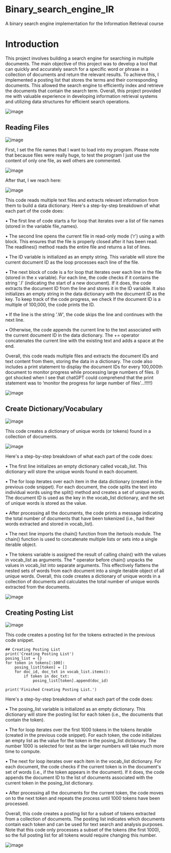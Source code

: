 # Binary_search_engine_IR
A binary search engine implementation for the Information Retrieval course

# Introduction

This project involves building a search engine for searching in multiple
documents. The main objective of this project was to develop a tool that can
quickly and accurately search for a specific word or phrase in a collection of
documents and return the relevant results. To achieve this, I implemented a
posting list that stores the terms and their corresponding documents. This
allowed the search engine to efficiently index and retrieve the documents that
contain the search term. Overall, this project provided me with valuable
experience in developing information retrieval systems and utilizing data
structures for efficient search operations.

![image](https://github.com/hessam-kk/Binary_search_engine_IR/assets/24957423/41781e25-ce83-44b3-8cdb-8a7f9966b1bc)

## Reading Files

![image](https://github.com/hessam-kk/Binary_search_engine_IR/assets/24957423/c2e7177c-c83e-4027-af7e-923d9d8c7da5)

First, I set the file names that I want to load into my program. Please note
that because files were really huge, to test the program I just use the content
of only one file, as well others are commented.

![image](https://github.com/hessam-kk/Binary_search_engine_IR/assets/24957423/9ca6103f-8e56-459d-b8c3-4f0e82a4a25e)

After that, I we reach here:

![image](https://github.com/hessam-kk/Binary_search_engine_IR/assets/24957423/3267c04c-038f-418b-9c30-6874687af187)

This code reads multiple text files and extracts relevant information from them to build a data dictionary. Here's a step-by-step breakdown of what each part of the code does:

•	The first line of code starts a for loop that iterates over a list of file names (stored in the variable file_names). 

•	The second line opens the current file in read-only mode ('r') using a with block. This ensures that the file is properly closed after it has been read. The readlines() method reads the entire file and returns a list of lines.

•	The ID variable is initialized as an empty string. This variable will store the current document ID as the loop processes each line of the file.

•	The next block of code is a for loop that iterates over each line in the file (stored in the x variable). For each line, the code checks if it contains the string '.I' (indicating the start of a new document). If it does, the code extracts the document ID from the line and stores it in the ID variable. It also initializes an empty string in the data dictionary with the document ID as the key. To keep track of the code progress, we check If the document ID is a multiple of 100,000, the code prints the ID.

•	If the line is the string '.W', the code skips the line and continues with the next line.

•	Otherwise, the code appends the current line to the text associated with the current document ID in the data dictionary. The += operator concatenates the current line with the existing text and adds a space at the end.

Overall, this code reads multiple files and extracts the document IDs and text content from them, storing the data in a dictionary. The code also includes a print statement to display the document IDs for every 100,000th document to monitor progress while processing large numbers of files. (I got shocked when I see that chatGPT could comprehend that the print statement was to ‘monitor the progress for large number of files’…!!!!!)

![image](https://github.com/hessam-kk/Binary_search_engine_IR/assets/24957423/8160ee10-46b8-48f8-b0c5-5148ef2e3ed7)

## Create Dictionary/Vocabulary

![image](https://github.com/hessam-kk/Binary_search_engine_IR/assets/24957423/72ca5897-7d7b-4de6-85a3-8d9c87c0d2eb)

This code creates a dictionary of unique words (or tokens) found in a collection of documents. 

![image](https://github.com/hessam-kk/Binary_search_engine_IR/assets/24957423/4022efab-f4e2-4459-937e-1c157ad30c96)

Here's a step-by-step breakdown of what each part of the code does:

•	The first line initializes an empty dictionary called vocab_list. This dictionary will store the unique words found in each document.

•	The for loop iterates over each item in the data dictionary (created in the previous code snippet). For each document, the code splits the text into individual words using the split() method and creates a set of unique words. The document ID is used as the key in the vocab_list dictionary, and the set of unique words is stored as the value.

•	After processing all the documents, the code prints a message indicating the total number of documents that have been tokenized (i.e., had their words extracted and stored in vocab_list).

•	The next line imports the chain() function from the itertools module. The chain() function is used to concatenate multiple lists or sets into a single iterable object.

•	The tokens variable is assigned the result of calling chain() with the values in vocab_list as arguments. The * operator before chain() unpacks the values in vocab_list into separate arguments. This effectively flattens the nested sets of words from each document into a single iterable object of all unique words.
Overall, this code creates a dictionary of unique words in a collection of documents and calculates the total number of unique words extracted from the documents. 

![image](https://github.com/hessam-kk/Binary_search_engine_IR/assets/24957423/58ab8223-fa01-4f92-97cc-320a80d542d8)

## Creating Posting List

![image](https://github.com/hessam-kk/Binary_search_engine_IR/assets/24957423/e19c9f3d-51a9-4913-a8d1-856415147b0b)

This code creates a posting list for the tokens extracted in the previous code snippet. 
```
## Creating Posting List
print('Creating Posting List')
posing_list = {}
for token in tokens[:100]:
    posing_list[token] = []
    for doc_id, doc_txt in vocab_list.items():
        if token in doc_txt:
            posing_list[token].append(doc_id) 

print('Finished Creating Posting List.')

```
Here's a step-by-step breakdown of what each part of the code does:

•	The posing_list variable is initialized as an empty dictionary. This dictionary will store the posting list for each token (i.e., the documents that contain the token).

•	The for loop iterates over the first 1000 tokens in the tokens iterable (created in the previous code snippet). For each token, the code initializes an empty list as the value for the token in the posing_list dictionary. The number 1000 is selected for test as the larger numbers will take much more time to compute.

•	The next for loop iterates over each item in the vocab_list dictionary. For each document, the code checks if the current token is in the document's set of words (i.e., if the token appears in the document). If it does, the code appends the document ID to the list of documents associated with the current token in the posing_list dictionary.

•	After processing all the documents for the current token, the code moves on to the next token and repeats the process until 1000 tokens have been processed.

Overall, this code creates a posting list for a subset of tokens extracted from a collection of documents. The posting list indicates which documents contain each token and can be used for text search and analysis purposes. Note that this code only processes a subset of the tokens (the first 1000), so the full posting list for all tokens would require changing this number.

![image](https://github.com/hessam-kk/Binary_search_engine_IR/assets/24957423/74a4718b-ae2a-4d08-9cac-f09da96c1b71)

